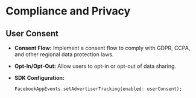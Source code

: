 # Compliance and Privacy

## User Consent

- **Consent Flow:** Implement a consent flow to comply with GDPR, CCPA, and other regional data protection laws.
- **Opt-In/Opt-Out:** Allow users to opt-in or opt-out of data sharing.
- **SDK Configuration:**

  ```dart
  FacebookAppEvents.setAdvertiserTracking(enabled: userConsent);
  ```
